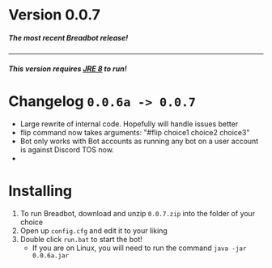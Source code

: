 # Version 0.0.7
##### The most recent Breadbot release!
----
##### This version requires [JRE 8](http://www.oracle.com/technetwork/java/javase/downloads/jre8-downloads-2133155.html) to run! 

# Changelog ```0.0.6a -> 0.0.7```
* Large rewrite of internal code. Hopefully will handle issues better
* flip command now takes arguments: "#flip choice1 choice2 choice3"
* Bot only works with Bot accounts as running any bot on a user account is against Discord TOS now.
*


# Installing
1. To run Breadbot, download and unzip ```0.0.7.zip``` into the folder of your choice
2. Open up ```config.cfg``` and edit it to your liking
3. Double click ```run.bat``` to start the bot!
    * If you are on Linux, you will need to run the command ```java -jar 0.0.6a.jar```


